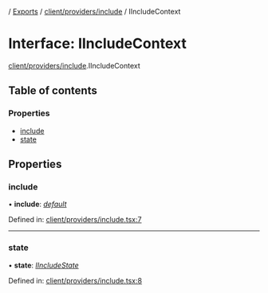 [](../README.md) / [Exports](../modules.md) / [client/providers/include](../modules/client_providers_include.md) / IIncludeContext

# Interface: IIncludeContext

[client/providers/include](../modules/client_providers_include.md).IIncludeContext

## Table of contents

### Properties

- [include](client_providers_include.iincludecontext.md#include)
- [state](client_providers_include.iincludecontext.md#state)

## Properties

### include

• **include**: [*default*](../classes/base_root_module_itemdefinition_include.default.md)

Defined in: [client/providers/include.tsx:7](https://github.com/onzag/itemize/blob/5fcde7cf/client/providers/include.tsx#L7)

___

### state

• **state**: [*IIncludeState*](base_root_module_itemdefinition_include.iincludestate.md)

Defined in: [client/providers/include.tsx:8](https://github.com/onzag/itemize/blob/5fcde7cf/client/providers/include.tsx#L8)

